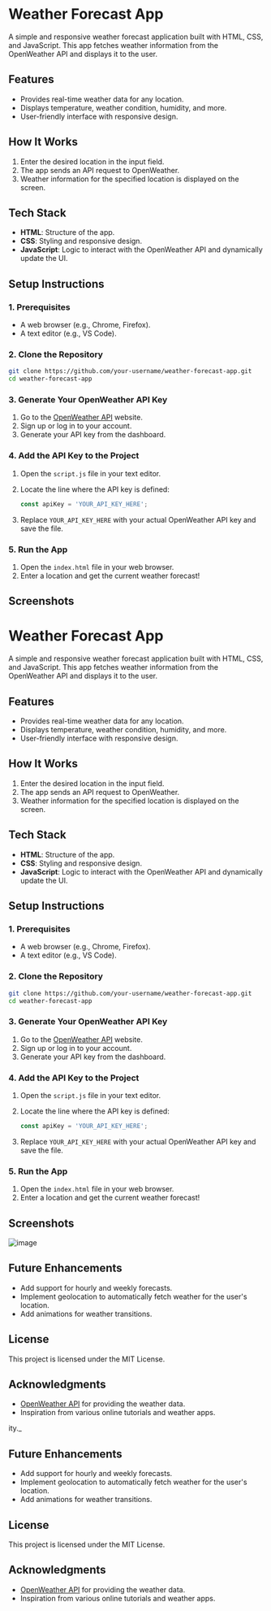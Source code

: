 # Weather Forecast App

A simple and responsive weather forecast application built with HTML, CSS, and JavaScript. This app fetches weather information from the OpenWeather API and displays it to the user.

## Features

- Provides real-time weather data for any location.
- Displays temperature, weather condition, humidity, and more.
- User-friendly interface with responsive design.

## How It Works

1. Enter the desired location in the input field.
2. The app sends an API request to OpenWeather.
3. Weather information for the specified location is displayed on the screen.

## Tech Stack

- **HTML**: Structure of the app.
- **CSS**: Styling and responsive design.
- **JavaScript**: Logic to interact with the OpenWeather API and dynamically update the UI.

## Setup Instructions

### 1. Prerequisites

- A web browser (e.g., Chrome, Firefox).
- A text editor (e.g., VS Code).

### 2. Clone the Repository

```bash
git clone https://github.com/your-username/weather-forecast-app.git
cd weather-forecast-app
```

### 3. Generate Your OpenWeather API Key

1. Go to the [OpenWeather API](https://openweathermap.org/api) website.
2. Sign up or log in to your account.
3. Generate your API key from the dashboard.

### 4. Add the API Key to the Project

1. Open the `script.js` file in your text editor.
2. Locate the line where the API key is defined:

   ```javascript
   const apiKey = 'YOUR_API_KEY_HERE';
   ```

3. Replace `YOUR_API_KEY_HERE` with your actual OpenWeather API key and save the file.

### 5. Run the App

1. Open the `index.html` file in your web browser.
2. Enter a location and get the current weather forecast!

## Screenshots

# Weather Forecast App

A simple and responsive weather forecast application built with HTML, CSS, and JavaScript. This app fetches weather information from the OpenWeather API and displays it to the user.

## Features

- Provides real-time weather data for any location.
- Displays temperature, weather condition, humidity, and more.
- User-friendly interface with responsive design.

## How It Works

1. Enter the desired location in the input field.
2. The app sends an API request to OpenWeather.
3. Weather information for the specified location is displayed on the screen.

## Tech Stack

- **HTML**: Structure of the app.
- **CSS**: Styling and responsive design.
- **JavaScript**: Logic to interact with the OpenWeather API and dynamically update the UI.

## Setup Instructions

### 1. Prerequisites

- A web browser (e.g., Chrome, Firefox).
- A text editor (e.g., VS Code).

### 2. Clone the Repository

```bash
git clone https://github.com/your-username/weather-forecast-app.git
cd weather-forecast-app
```

### 3. Generate Your OpenWeather API Key

1. Go to the [OpenWeather API](https://openweathermap.org/api) website.
2. Sign up or log in to your account.
3. Generate your API key from the dashboard.

### 4. Add the API Key to the Project

1. Open the `script.js` file in your text editor.
2. Locate the line where the API key is defined:

   ```javascript
   const apiKey = 'YOUR_API_KEY_HERE';
   ```

3. Replace `YOUR_API_KEY_HERE` with your actual OpenWeather API key and save the file.

### 5. Run the App

1. Open the `index.html` file in your web browser.
2. Enter a location and get the current weather forecast!

## Screenshots
![image](https://github.com/user-attachments/assets/dd5a933d-0632-43a1-a03e-dfce96c5f380)

## Future Enhancements

- Add support for hourly and weekly forecasts.
- Implement geolocation to automatically fetch weather for the user's location.
- Add animations for weather transitions.

## License

This project is licensed under the MIT License.

## Acknowledgments

- [OpenWeather API](https://openweathermap.org/api) for providing the weather data.
- Inspiration from various online tutorials and weather apps.

ity._

## Future Enhancements

- Add support for hourly and weekly forecasts.
- Implement geolocation to automatically fetch weather for the user's location.
- Add animations for weather transitions.

## License

This project is licensed under the MIT License.

## Acknowledgments

- [OpenWeather API](https://openweathermap.org/api) for providing the weather data.
- Inspiration from various online tutorials and weather apps.

